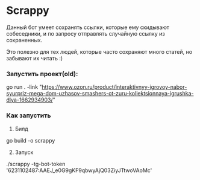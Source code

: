 # Scrappy

Данный бот умеет сохранять ссылки, которые ему скидывают собеседники, и по запросу отправлять
случайную ссылку из сохраненных.

Это полезно для тех людей, которые часто сохраняют много статей, но забывают их читать :)


### Запустить проект(old):

go run . -link "https://www.ozon.ru/product/interaktivnyy-igrovoy-nabor-syurpriz-mega-dom-uzhasov-smashers-ot-zuru-kollektsionnaya-igrushka-dlya-1662934903/"



###   Как запустить

1) Билд

go build -o scrappy


2) Запуск

./scrappy -tg-bot-token '6231102487:AAEJ_e0G9gKF9qbwyAjQ03ZiyJTtwoVAoMc'